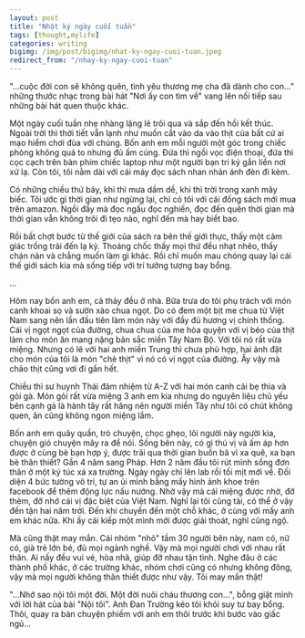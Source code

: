 ```yaml
---
layout: post
title: "Nhật ký ngày cuối tuần"
tags: [thought,mylife]
categories: writing
bigimg: /img/post/bigimg/nhat-ky-ngay-cuoi-tuan.jpeg
redirect_from: "/nhay-ky-ngay-cuoi-tuan"
---
```


"...cuộc đời con sẽ không quên, tình yêu thương mẹ cha đã dành cho con..." những thước nhạc trong bài hát "Nơi ấy con tìm về" vang lên nối tiếp sau những bài hát quen thuộc khác.

Một ngày cuối tuần nhẹ nhàng lặng lẽ trôi qua và sắp đến hồi kết thúc. Ngoài trời thì thời tiết vẫn lạnh như muốn cắt vào da vào thịt của bất cứ ai mạo hiểm chơi đùa với chúng. Bốn anh em mỗi người một góc trong chiếc phòng không quá to nhưng đủ ấm cúng. Đứa thì ngồi vọc điện thoại, đứa thì cọc cạch trên bàn phím chiếc laptop như một người bạn tri kỷ gắn liền nơi xứ lạ. Còn tôi, tôi nằm dài với cái máy đọc sách nhan nhản ánh đèn đi kèm.

Có những chiều thứ bảy, khi thì mưa dầm dề, khi thì trời trong xanh mây biếc. Tôi ước gì thời gian như ngừng lại, chỉ có tôi với cái đống sách mới mua trên amazon. Ngồi đấy mà đọc ngấu đọc nghiến, đọc đến quên thời gian mà thời gian vẫn không trôi đi tẹo nào, nghĩ đến mà hay biết bao.

Rồi bất chợt bước từ thế giới của sách ra bên thế giới thực, thấy một cảm giác trống trải đến lạ kỳ. Thoáng chốc thấy mọi thứ đều nhạt nhẽo, thấy chán nản và chẳng muốn làm gì khác. Rồi chỉ muốn mau chóng quay lại cái thế giới sách kia mà sống tiếp với trí tưởng tượng bay bổng.

...

Hôm nay bốn anh em, cả thảy đều ở nhà. Bữa trưa do tôi phụ trách với món canh khoai sọ và sườn xào chua ngọt. Do có đem một bịt me chua từ Việt Nam sang nên lần đầu tiên làm món này với đầy đủ hương vị chính thống. Cái vị ngọt ngọt của đường, chua chua của me hòa quyện với vị béo của thịt làm cho món ăn mang nặng bản sắc miền Tây Nam Bộ. Với tôi nó rất vừa miệng. Nhưng có lẽ với hai anh miền Trung thì chưa phù hợp, hai ảnh đặt cho món của tôi là món "chè thịt" vì nó có vị ngọt của đường. Ấy vậy mà chảo thịt cũng vơi đi gần hết.

Chiều thì sư huynh Thái đảm nhiệm từ A-Z với hai món canh cải bẹ thìa và gỏi gà. Món gỏi rất vừa miệng 3 anh em kia nhưng do nguyên liệu chủ yếu bên cạnh gà là hành tây rất hăng nên người miền Tây như tôi có chút không quen, ăn cũng không ngon miệng lắm.

Bốn anh em quây quần, trò chuyện, chọc ghẹo, lôi người này người kia, chuyện gió chuyện mây ra để nói. Sống bên này, có gì thú vị và ấm áp hơn được ở cùng bè bạn hợp ý, được trải qua thời gian buồn bã vì xa quê, xa bạn bè thân thiết? Gần 4 năm sang Pháp. Hơn 2 năm đầu tôi rút mình sống đơn thân ở một ký túc xá xa trường. Ngày ngày chỉ lên lab rồi tối mịt mới về. Đối diện 4 bức tường vô tri, tự an ủi mình bằng mấy hình ảnh khoe trên facebook để thêm động lực nấu nướng. Nhờ vậy mà cái miệng được nhờ, đỡ thèm, đỡ nhớ cái vị đặc biệt của Việt Nam. Nghĩ lại tôi cũng tài, có thể ở vậy đến tận hai năm trời. Đến khi chuyển đến một chỗ khác, ở cùng với mấy anh em khác nữa. Khi ấy cái kiếp một mình mới được giải thoát, nghĩ cũng ngộ.

Mà cũng thật may mắn. Cái nhóm "nhỏ" tầm 30 người bên này, nam có, nữ có, già trẻ lớn bé, đủ mọi ngành nghề. Vậy mà mọi người chơi với nhau rất thân. Ai nấy đều vui vẻ, hòa nhã, giúp đỡ nhau tận tình. Nghe đâu ở các thành phố khác, ở các trường khác, nhóm chơi cũng có nhưng không đông, vậy mà mọi người không thân thiết được như vậy. Tôi may mắn thật!

"...Nhớ sao nội tôi một đời. Một đời nuôi cháu thương con...", bỗng giật mình với lời hát của bài "Nội tôi". Anh Đan Trường kéo tôi khỏi suy tư bay bổng. Thôi, quay ra bàn chuyện phiếm với anh em thôi trước khi bước vào giấc ngủ...